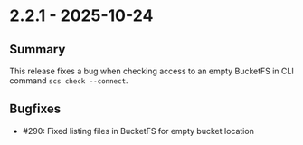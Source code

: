 # 2.2.1 - 2025-10-24

## Summary

This release fixes a bug when checking access to an empty BucketFS in CLI command `scs check --connect`.

## Bugfixes

* #290: Fixed listing files in BucketFS for empty bucket location
